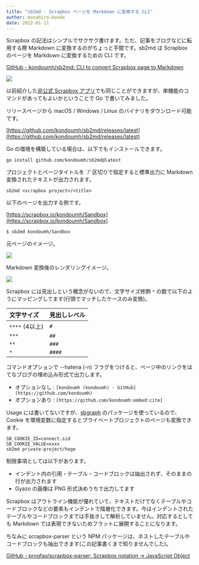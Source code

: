 ```yaml
---
title: "sb2md - Scrapbox ページを Markdown に変換する CLI"
author: masahiro-kondo
date: 2022-01-11
---
```


Scrapbox の記法はシンプルでサクサク書けます。ただ、記事をブログなどに転用する際 Markdown に変換するのがちょっと手間です。sb2md は Scrapbox のページを Markdown に変換するための CLI です。

[GitHub - kondoumh/sb2md: CLI to convert Scrapbox page to Markdown](https://github.com/kondoumh/sb2md)

![](https://i.gyazo.com/25f20cc649059c91d31bf3170201748d.png)

以前紹介した[非公式 Scrapbox アプリ](/blogs/2021/12/15/developing-unofficial-scrapbox-app/)でも同じことができますが、単機能のコマンドがあってもよいかということで Go で書いてみました。

リリースページから macOS / Windows / Linux のバイナリをダウンロード可能です。

[https://github.com/kondoumh/sb2md/releases/latest](https://github.com/kondoumh/sb2md/releases/latest)

Go の環境を構築している場合は、以下でもインストールできます。

```shell
go install github.com/kondoumh/sb2md@latest
```

プロジェクトとページタイトルを `/' 区切りで指定すると標準出力に Markdown 変換されたテキストが出力されます。

```
sb2md <scrapbox project>/<title>
```

以下のページを出力する例です。

[https://scrapbox.io/kondoumh/Sandbox](https://scrapbox.io/kondoumh/Sandbox)

```shell
$ sb2md kondoumh/Sandbox
```

元ページのイメージ。

![](https://i.gyazo.com/0c16b0ca23690dbc124173d41ad8a851.png)

Markdown 変換後のレンダリングイメージ。

![](https://i.gyazo.com/109c99d8433fb4c0ba4a6cf94d9dfa57.png)

Scrapbox には見出しという概念がないので、文字サイズ修飾 `*` の数で以下のようにマッピングしてます(行頭でマッチしたケースのみ変換)。

| 文字サイズ      | 見出しレベル |
|:--------------|:-----------|
| `****` (4以上) | `#`        |
| `***`         | `##`       |
| `**`          | `###`      |
| `*`           | `####`     |

コマンドオプションで --hatena (-n) フラグをつけると、ページ中のリンクをはてなブログの埋め込み形式で出力します。

- オプションなし : `[kondoumh (kondoumh) · GitHub](https://github.com/kondoumh)`
- オプションあり : `[https://github.com/kondoumh:embed:cite]`

Usage には書いてないですが、[sbgraph](/oss-intro/sbgraph/) のパッケージを使っているので、Cookie を環境変数に指定するとプライベートプロジェクトのページも変換できます。

```
SB_COOKIE_ID=connect.sid
SB_COOKIE_VALUE=xxxx
sb2md private-project/hoge
```

制限事項としては以下があります。

- インデント内の引用・テーブル・コードブロックは抽出されず、そのままの行が出力されます
- Gyazo の画像は PNG 形式決めうちで出力してます

Scrapbox はアウトライン機能が優れていて、テキストだけでなくテーブルやコードブロックなどの要素もインデントで階層化できます。今はインデントされたテーブルやコードブロックまでは手抜きして解析していません。対応するとしても Markdown では表現できないためフラットに展開することになります。

ちなみに scrapbox-parser という NPM パッケージは、ネストしたテーブルやコードブロックも抽出できます(この記事書くまで知りませんでした)。

[GitHub - progfay/scrapbox-parser: Scrapbox notation → JavaScript Object](https://github.com/progfay/scrapbox-parser)
